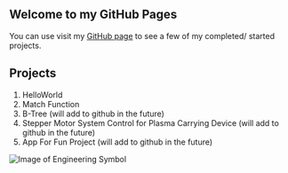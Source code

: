 ## Welcome to my GitHub Pages

You can use visit my [GitHub page](https://github.com/stran1225) to see a few of my completed/ started projects.

## Projects
1. HelloWorld
2. Match Function
3. B-Tree (will add to github in the future)
4. Stepper Motor System Control for Plasma Carrying Device (will add to github in the future)
5. App For Fun Project (will add to github in the future)

![Image of Engineering Symbol](https://p7.hiclipart.com/preview/699/906/379/electronic-engineering-electronics-electrical-engineering-electronic-circuit-technology.jpg)



